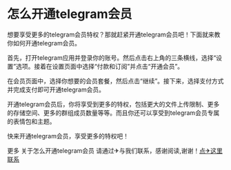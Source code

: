 # 怎么开通telegram会员

想要享受更多的telegram会员特权？那就赶紧开通telegram会员吧！下面就来教你如何开通telegram会员。

首先，打开telegram应用并登录你的账号。然后点击右上角的三条横线，选择“设置”选项。接着在设置页面中选择“付款和订阅”并点击“开通会员”。

在会员页面中，选择你想要的会员套餐，然后点击“继续”。接下来，选择支付方式并完成支付即可开通telegram会员。

开通telegram会员后，你将享受到更多的特权，包括更大的文件上传限制、更多的存储空间、更多的群组成员数量等等。而且你还可以享受到telegram会员专属的表情包和主题。

快来开通telegram会员，享受更多的特权吧！

更多 关于怎么开通telegram会员 请通过✈与我们联系，感谢阅读,谢谢！[点✈这里联系](https://abc.k02.cc)